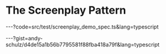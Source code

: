 # The Screenplay Pattern

---?code=src/test/screenplay_demo_spec.ts&lang=typescript

---?gist=andy-schulz/d4de15a1b56b7795581f88fba418a79f&lang=typescript
